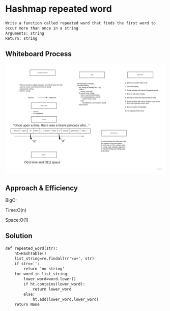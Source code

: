 # Hashmap repeated word

    Write a function called repeated word that finds the first word to occur more than once in a string
    Arguments: string
    Return: string


## Whiteboard Process

![repeated_word](repeated.jpg)

## Approach & Efficiency
BigO:

Time:O(n)

Space:O(1)

## Solution

```
def repeated_word(str):
    ht=HashTable()
    list_string=re.findall(r'\w+', str)
    if str=='':
        return 'no string'
    for word in list_string:
        lower_word=word.lower()
        if ht.contains(lower_word):
            return lower_word
        else:
            ht.add(lower_word,lower_word)
    return None

```
